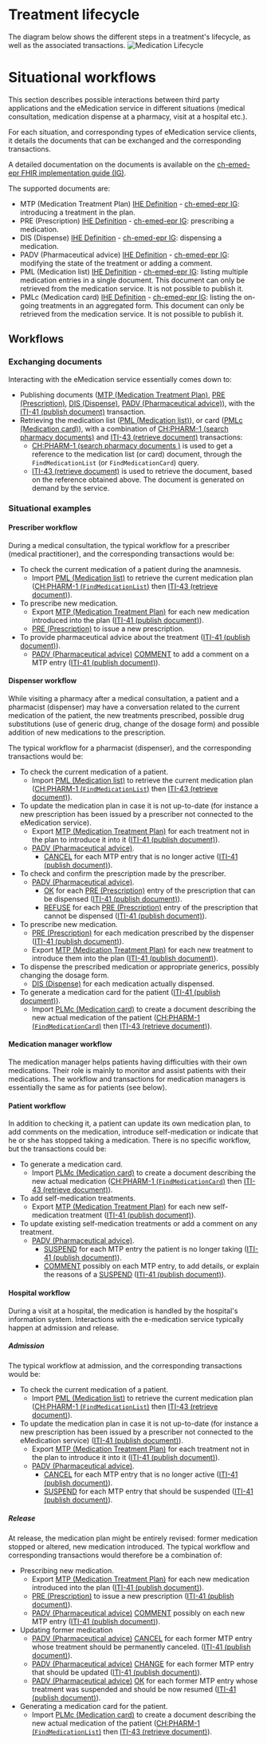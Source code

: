 # Treatment lifecycle
The diagram below shows the different steps in a treatment's lifecycle, as well as the associated transactions.
![Medication Lifecycle](../assets/workflow-medication.svg)

# Situational workflows
This section describes possible interactions between third party applications and the eMedication service in different situations (medical consultation, medication dispense at a pharmacy, visit at a hospital etc.). 

For each situation, and corresponding types of eMedication service clients, it details the documents that can be exchanged and the corresponding transactions.

A detailed documentation on the documents is available on the [ch-emed-epr FHIR implementation guide (IG)](https://build.fhir.org/ig/CARA-ch/ch-emed-epr/index.html).

The supported documents are:

* MTP (Medication Treatment Plan) [IHE Definition](https://www.ihe.net/uploadedFiles/Documents/Pharmacy/IHE_Pharmacy_Suppl_MTP.pdf) - [ch-emed-epr IG](https://build.fhir.org/ig/CARA-ch/ch-emed-epr/document_mtp.html): introducing a treatment in the plan.
* PRE (Prescription) [IHE Definition](https://www.ihe.net/uploadedFiles/Documents/Pharmacy/IHE_Pharmacy_Suppl_PRE.pdf) - [ch-emed-epr IG](https://build.fhir.org/ig/CARA-ch/ch-emed-epr/document_pre.html): prescribing a medication.
* DIS (Dispense) [IHE Definition](https://www.ihe.net/uploadedFiles/Documents/Pharmacy/IHE_Pharmacy_Suppl_DIS.pdf) - [ch-emed-epr IG](https://build.fhir.org/ig/CARA-ch/ch-emed-epr/document_dis.html): dispensing a medication.
* PADV (Pharmaceutical advice) [IHE Definition](https://www.ihe.net/uploadedFiles/Documents/Pharmacy/IHE_Pharmacy_Suppl_PADV.pdf) - [ch-emed-epr IG](https://build.fhir.org/ig/CARA-ch/ch-emed-epr/document_padv.html): modifying the state of the treatment or adding a comment.
* PML (Medication list) [IHE Definition](https://www.ihe.net/uploadedFiles/Documents/Pharmacy/IHE_Pharmacy_Suppl_PML.pdf) - [ch-emed-epr IG](https://build.fhir.org/ig/CARA-ch/ch-emed-epr/document_pml.html): listing multiple medication entries in a single document. This document can only be retrieved from the medication service. It is not possible to publish it.
* PMLc (Medication card) [IHE Definition](https://www.ihe.net/uploadedFiles/Documents/Pharmacy/IHE_Pharmacy_Suppl_PML.pdf) - [ch-emed-epr IG](https://build.fhir.org/ig/CARA-ch/ch-emed-epr/document_pmlc.html): listing the on-going treatments in an aggregated form. This document can only be retrieved from the medication service. It is not possible to publish it.

## Workflows
### Exchanging documents
Interacting with the eMedication service essentially comes down to:

* Publishing documents ([MTP (Medication Treatment Plan)](https://build.fhir.org/ig/CARA-ch/ch-emed-epr/document_mtp.html), [PRE (Prescription)](https://build.fhir.org/ig/CARA-ch/ch-emed-epr/document_pre.html), [DIS (Dispense)](https://build.fhir.org/ig/CARA-ch/ch-emed-epr/document_dis.html), [PADV (Pharmaceutical advice)](https://build.fhir.org/ig/CARA-ch/ch-emed-epr/document_padv.html)), with the [ITI-41 (publish document)](../transactions/iti41.md) transaction.
* Retrieving the medication list ([PML (Medication list)](https://build.fhir.org/ig/CARA-ch/ch-emed-epr/document_pml.html)), or card ([PMLc (Medication card)](https://build.fhir.org/ig/CARA-ch/ch-emed-epr/document_pmlc.html)), with a combination of [CH:PHARM-1 (search pharmacy documents)](../transactions/chpharm1.md) and [ITI-43 (retrieve document)](../transactions/iti43.md) transactions:
    * [CH:PHARM-1 (search pharmacy documents )](../transactions/chpharm1.md) is used to get a reference to the medication list (or card) document, through the ```FindMedicationList``` (or ```FindMedicationCard```) query.
    * [ITI-43 (retrieve document)](../transactions/iti43.md) is used to retrieve the document, based on the reference obtained above. The document is generated on demand by the service.

### Situational examples
#### Prescriber workflow
During a medical consultation, the typical workflow for a prescriber (medical practitioner), and the corresponding transactions would be:

* To check the current medication of a patient during the anamnesis.
    * Import [PML (Medication list)](https://build.fhir.org/ig/CARA-ch/ch-emed-epr/document_pml.html) to retrieve the current medication plan ([CH:PHARM-1 (```FindMedicationList```)](../transactions/chpharm1.md) then [ITI-43 (retrieve document)](../transactions/iti43.md)).
* To prescribe new medication.
    * Export [MTP (Medication Treatment Plan)](https://build.fhir.org/ig/CARA-ch/ch-emed-epr/document_mtp.html) for each new medication introduced into the plan ([ITI-41 (publish document)](../transactions/iti41.md)).
    * [PRE (Prescription)](https://build.fhir.org/ig/CARA-ch/ch-emed-epr/document_pre.html) to issue a new prescription.
* To provide pharmaceutical advice about the treatment ([ITI-41 (publish document)](../transactions/iti41.md)).
    * [PADV (Pharmaceutical advice)](https://build.fhir.org/ig/CARA-ch/ch-emed-epr/document_padv.html) [COMMENT](https://build.fhir.org/ig/CARA-ch/ch-emed-epr/document_padv.html#padv-comment) to add a comment on a MTP entry ([ITI-41 (publish document)](../transactions/iti41.md)).

#### Dispenser workflow
While visiting a pharmacy after a medical consultation, a patient and a pharmacist (dispenser) may have a conversation related to the current medication of the patient, the new treatments prescribed, possible drug substitutions (use of generic drug, change of the dosage form) and possible addition of new medications to the prescription.

The typical workflow for a pharmacist (dispenser), and the corresponding transactions would be:

* To check the current medication of a patient.
    * Import [PML (Medication list)](https://build.fhir.org/ig/CARA-ch/ch-emed-epr/document_pml.html) to retrieve the current medication plan ([CH:PHARM-1 (```FindMedicationList```)](../transactions/chpharm1.md) then [ITI-43 (retrieve document)](../transactions/iti43.md)).
* To update the medication plan in case it is not up-to-date (for instance a new prescription has been issued by a prescriber not connected to the eMedication service).
    * Export [MTP (Medication Treatment Plan)](https://build.fhir.org/ig/CARA-ch/ch-emed-epr/document_mtp.html) for each treatment not in the plan to introduce it into it ([ITI-41 (publish document)](../transactions/iti41.md)).
    * [PADV (Pharmaceutical advice)](https://build.fhir.org/ig/CARA-ch/ch-emed-epr/document_padv.html).
        * [CANCEL](https://build.fhir.org/ig/CARA-ch/ch-emed-epr/document_padv.html#padv-cancel) for each MTP entry that is no longer active ([ITI-41 (publish document)](../transactions/iti41.md)).
* To check and confirm the prescription made by the prescriber.
    * [PADV (Pharmaceutical advice)](https://build.fhir.org/ig/CARA-ch/ch-emed-epr/document_padv.html).
        * [OK](https://build.fhir.org/ig/CARA-ch/ch-emed-epr/document_padv.html#padv-ok) for each [PRE (Prescription)](https://build.fhir.org/ig/CARA-ch/ch-emed-epr/document_pre.html) entry of the prescription that can be dispensed ([ITI-41 (publish document)](../transactions/iti41.md)).
        * [REFUSE](https://build.fhir.org/ig/CARA-ch/ch-emed-epr/document_padv.html#padv-refuse) for each [PRE (Prescription)](https://build.fhir.org/ig/CARA-ch/ch-emed-epr/document_pre.html) entry of the prescription that cannot be dispensed ([ITI-41 (publish document)](../transactions/iti41.md)).
* To prescribe new medication.
    * [PRE (Prescription)](https://build.fhir.org/ig/CARA-ch/ch-emed-epr/document_pre.html) for each medication prescribed by the dispenser ([ITI-41 (publish document)](../transactions/iti41.md)).
    * Export [MTP (Medication Treatment Plan)](https://build.fhir.org/ig/CARA-ch/ch-emed-epr/document_mtp.html) for each new treatment to introduce them into the plan ([ITI-41 (publish document)](../transactions/iti41.md)).
* To dispense the prescribed medication or appropriate generics, possibly changing the dosage form.
    * [DIS (Dispense)](https://build.fhir.org/ig/CARA-ch/ch-emed-epr/document_dis.html) for each medication actually dispensed.
* To generate a medication card for the patient ([ITI-41 (publish document)](../transactions/iti41.md)).
    * Import [PLMc (Medication card)](https://build.fhir.org/ig/CARA-ch/ch-emed-epr/document_pmlc.html) to create a document describing the new actual medication of the patient ([CH:PHARM-1 (```FindMedicationCard```)](../transactions/chpharm1.md) then [ITI-43 (retrieve document)](../transactions/iti43.md)).

#### Medication manager workflow
The medication manager helps patients having difficulties with their own medications. Their role is mainly to monitor and assist patients with their medications. The workflow and transactions for medication managers is essentially the same as for patients (see below).

#### Patient workflow
In addition to checking it, a patient can update its own medication plan, to add comments on the medication, introduce self-medication or indicate that he or she has stopped taking a medication. There is no specific workflow, but the transactions could be:

* To generate a medication card.
    * Import [PLMc (Medication card)](https://build.fhir.org/ig/CARA-ch/ch-emed-epr/document_pmlc.html) to create a document describing the new actual medication ([CH:PHARM-1 (```FindMedicationCard```)](../transactions/chpharm1.md) then [ITI-43 (retrieve document)](../transactions/iti43.md)).
* To add self-medication treatments.
    * Export [MTP (Medication Treatment Plan)](https://build.fhir.org/ig/CARA-ch/ch-emed-epr/document_mtp.html) for each new self-medication treatment ([ITI-41 (publish document)](../transactions/iti41.md)).
* To update existing self-medication treatments or add a comment on any treatment.
    * [PADV (Pharmaceutical advice)](https://build.fhir.org/ig/CARA-ch/ch-emed-epr/document_padv.html).
        * [SUSPEND](https://build.fhir.org/ig/CARA-ch/ch-emed-epr/document_padv.html#padv-suspend) for each MTP entry the patient is no longer taking ([ITI-41 (publish document)](../transactions/iti41.md)).
        * [COMMENT](https://build.fhir.org/ig/CARA-ch/ch-emed-epr/document_padv.html#padv-comment) possibly on each MTP entry, to add details, or explain the reasons of a [SUSPEND](https://build.fhir.org/ig/CARA-ch/ch-emed-epr/document_padv.html#padv-suspend) ([ITI-41 (publish document)](../transactions/iti41.md)).

#### Hospital workflow
During a visit at a hospital, the medication is handled by the hospital's information system. Interactions with the e-medication service typically happen at admission and release.
##### Admission
The typical workflow at admission, and the corresponding transactions would be:

* To check the current medication of a patient.
    * Import [PML (Medication list)](https://build.fhir.org/ig/CARA-ch/ch-emed-epr/document_pml.html) to retrieve the current medication plan ([CH:PHARM-1 (```FindMedicationList```)](../transactions/chpharm1.md) then [ITI-43 (retrieve document)](../transactions/iti43.md)).
* To update the medication plan in case it is not up-to-date (for instance a new prescription has been issued by a prescriber not connected to the eMedication service) ([ITI-41 (publish document)](../transactions/iti41.md)).
    * Export [MTP (Medication Treatment Plan)](https://build.fhir.org/ig/CARA-ch/ch-emed-epr/document_mtp.html) for each  treatment not in the plan to introduce it into it ([ITI-41 (publish document)](../transactions/iti41.md)).
    * [PADV (Pharmaceutical advice)](https://build.fhir.org/ig/CARA-ch/ch-emed-epr/document_padv.html).
        * [CANCEL](https://build.fhir.org/ig/CARA-ch/ch-emed-epr/document_padv.html#padv-cancel) for each MTP entry that is no longer active ([ITI-41 (publish document)](../transactions/iti41.md)).
        * [SUSPEND](https://build.fhir.org/ig/CARA-ch/ch-emed-epr/document_padv.html#padv-suspend) for each MTP entry that should be suspended ([ITI-41 (publish document)](../transactions/iti41.md)).

##### Release
At release, the medication plan might be entirely revised: former medication stopped or altered, new medication introduced. The typical workflow and corresponding transactions would therefore be a combination of:

* Prescribing new medication.
    * Export [MTP (Medication Treatment Plan)](https://build.fhir.org/ig/CARA-ch/ch-emed-epr/document_mtp.html) for each new medication introduced into the plan ([ITI-41 (publish document)](../transactions/iti41.md)).
    * [PRE (Prescription)](https://build.fhir.org/ig/CARA-ch/ch-emed-epr/document_pre.html) to issue a new prescription ([ITI-41 (publish document)](../transactions/iti41.md)).
    * [PADV (Pharmaceutical advice)](https://build.fhir.org/ig/CARA-ch/ch-emed-epr/document_padv.html) [COMMENT](https://build.fhir.org/ig/CARA-ch/ch-emed-epr/document_padv.html#padv-comment) possibly on each new MTP entry ([ITI-41 (publish document)](../transactions/iti41.md)).
* Updating former medication
    * [PADV (Pharmaceutical advice)](https://build.fhir.org/ig/CARA-ch/ch-emed-epr/document_padv.html) [CANCEL](https://build.fhir.org/ig/CARA-ch/ch-emed-epr/document_padv.html#padv-cancel) for each former MTP entry whose treatment should be permanently canceled. ([ITI-41 (publish document)](../transactions/iti41.md)).
    * [PADV (Pharmaceutical advice)](https://build.fhir.org/ig/CARA-ch/ch-emed-epr/document_padv.html) [CHANGE](https://build.fhir.org/ig/CARA-ch/ch-emed-epr/document_padv.html#padv-change) for each former MTP entry that should be updated ([ITI-41 (publish document)](../transactions/iti41.md)).
    * [PADV (Pharmaceutical advice)](https://build.fhir.org/ig/CARA-ch/ch-emed-epr/document_padv.html) [OK](https://build.fhir.org/ig/CARA-ch/ch-emed-epr/document_padv.html#padv-ok) for each former MTP entry whose treatment was suspended and should be now resumed ([ITI-41 (publish document)](../transactions/iti41.md)).
* Generating a medication card for the patient.
    * Import [PLMc (Medication card)](https://build.fhir.org/ig/CARA-ch/ch-emed-epr/document_pmlc.html) to create a document describing the new actual medication of the patient ([CH:PHARM-1 (```FindMedicationList```)](../transactions/chpharm1.md) then [ITI-43 (retrieve document)](../transactions/iti43.md)).